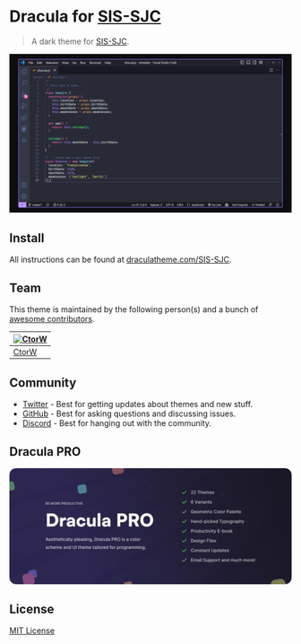 # Dracula for [SIS-SJC](https://sis-sjc.phinma.edu.ph/)

> A dark theme for [SIS-SJC](https://sis-sjc.phinma.edu.ph/).

![Screenshot](./screenshot.png)

## Install

All instructions can be found at [draculatheme.com/SIS-SJC](https://draculatheme.com/SIS-SJC).

## Team

This theme is maintained by the following person(s) and a bunch of [awesome contributors](https://github.com/dracula/SIS-SJC/graphs/contributors).

| [![CtorW](https://avatars.githubusercontent.com/u/129820204?v=4&s=100)](https://github.com/CtorW) |
| ---------------------------------------------------------------------------------------- | 
| [CtorW](https://github.com/CtorW)                                               | 
## Community

- [Twitter](https://twitter.com/draculatheme) - Best for getting updates about themes and new stuff.
- [GitHub](https://github.com/dracula/dracula-theme/discussions) - Best for asking questions and discussing issues.
- [Discord](https://draculatheme.com/discord-invite) - Best for hanging out with the community.

## Dracula PRO

[![Dracula PRO](./.github/dracula-pro.png)](https://draculatheme.com/pro)

## License

[MIT License](./LICENSE)
